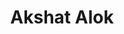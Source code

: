 ---
layout: page
title: Akshat Alok
img: https://jlevy44.github.io/levylab/assets/img/AkshatAlok_thumbnail.jpeg
redirect_url: https://jlevy44.github.io/levylab/people/HS_Akshat_Alok/
type: Graduates
description: UMD
---